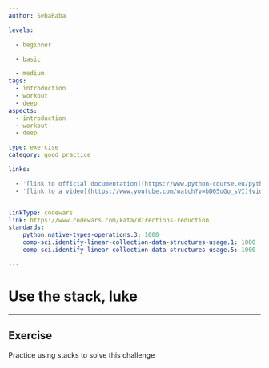 ```yaml
---
author: SebaRaba

levels:

  - beginner

  - basic

  - medium
tags:
  - introduction
  - workout
  - deep
aspects:
  - introduction
  - workout
  - deep

type: exercise
category: good practice

links:

  - '[link to official documentation](https://www.python-course.eu/python3_generators.php) {website}'
  - '[link to a video](https://www.youtube.com/watch?v=bD05uGo_sVI){video}'


linkType: codewars
link: https://www.codewars.com/kata/directions-reduction
standards:
    python.native-types-operations.3: 1000
    comp-sci.identify-linear-collection-data-structures-usage.1: 1000
    comp-sci.identify-linear-collection-data-structures-usage.5: 1000

---
```

# Use the stack, luke
---
## Exercise

Practice using stacks to solve this challenge

